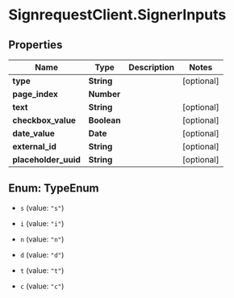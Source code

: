 # SignrequestClient.SignerInputs

## Properties
Name | Type | Description | Notes
------------ | ------------- | ------------- | -------------
**type** | **String** |  | [optional] 
**page_index** | **Number** |  | 
**text** | **String** |  | [optional] 
**checkbox_value** | **Boolean** |  | [optional] 
**date_value** | **Date** |  | [optional] 
**external_id** | **String** |  | [optional] 
**placeholder_uuid** | **String** |  | [optional] 


<a name="TypeEnum"></a>
## Enum: TypeEnum


* `s` (value: `"s"`)

* `i` (value: `"i"`)

* `n` (value: `"n"`)

* `d` (value: `"d"`)

* `t` (value: `"t"`)

* `c` (value: `"c"`)




